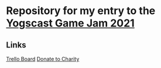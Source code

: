 # Repository for my entry to the [Yogscast Game Jam 2021](https://itch.io/jam/yogscast-game-jam-2021)

## Links
[Trello Board](https://trello.com/b/mn8dhvIj/yogscast-game-jam-2021-entry)
[Donate to Charity](https://jinglejam.tiltify.com/)

